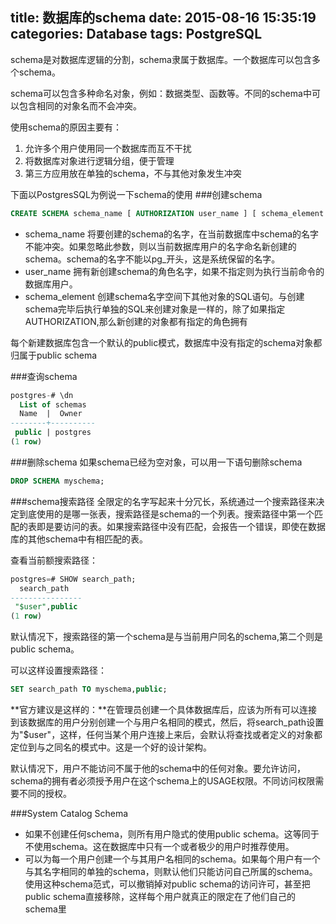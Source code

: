 title: 数据库的schema
date: 2015-08-16 15:35:19
categories: Database
tags: PostgreSQL
---
schema是对数据库逻辑的分割，schema隶属于数据库。一个数据库可以包含多个schema。

schema可以包含多种命名对象，例如：数据类型、函数等。不同的schema中可以包含相同的对象名而不会冲突。

使用schema的原因主要有：
1. 允许多个用户使用同一个数据库而互不干扰
2. 将数据库对象进行逻辑分组，便于管理
3. 第三方应用放在单独的schema，不与其他对象发生冲突

下面以PostgresSQL为例说一下schema的使用
###创建schema
```sql
CREATE SCHEMA schema_name [ AUTHORIZATION user_name ] [ schema_element [ ... ] ]

```

*  schema_name 
	将要创建的schema的名字，在当前数据库中schema的名字不能冲突。如果忽略此参数，则以当前数据库用户的名字命名新创建的schema。schema的名字不能以pg_开头，这是系统保留的名字。
*  user_name
	拥有新创建schema的角色名字，如果不指定则为执行当前命令的数据库用户。
*  schema_element
	创建schema名字空间下其他对象的SQL语句。与创建schema完毕后执行单独的SQL来创建对象是一样的，除了如果指定AUTHORIZATION,那么新创建的对象都有指定的角色拥有

每个新建数据库包含一个默认的public模式，数据库中没有指定的schema对象都归属于public schema

###查询schema
```sql
postgres-# \dn
  List of schemas
  Name  |  Owner   
--------+----------
 public | postgres
(1 row)

```

###删除schema
如果schema已经为空对象，可以用一下语句删除schema
```sql
DROP SCHEMA myschema;
```
###schema搜索路径
全限定的名字写起来十分冗长，系统通过一个搜索路径来决定到底使用的是哪一张表，搜索路径是schema的一个列表。搜索路径中第一个匹配的表即是要访问的表。如果搜索路径中没有匹配，会报告一个错误，即使在数据库的其他schema中有相匹配的表。

查看当前额搜索路径：
```sql
postgres=# SHOW search_path;
  search_path   
----------------
 "$user",public
(1 row)

```
默认情况下，搜索路径的第一个schema是与当前用户同名的schema,第二个则是public schema。

可以这样设置搜索路径：
```sql
SET search_path TO myschema,public;
```
**官方建议是这样的：**在管理员创建一个具体数据库后，应该为所有可以连接到该数据库的用户分别创建一个与用户名相同的模式，然后，将search_path设置为"$user"，这样，任何当某个用户连接上来后，会默认将查找或者定义的对象都定位到与之同名的模式中。这是一个好的设计架构。

默认情况下，用户不能访问不属于他的schema中的任何对象。要允许访问，schema的拥有者必须授予用户在这个schema上的USAGE权限。不同访问权限需要不同的授权。

###System Catalog Schema
*  如果不创建任何schema，则所有用户隐式的使用public schema。这等同于不使用schema。这在数据库中只有一个或者极少的用户时推荐使用。
*  可以为每一个用户创建一个与其用户名相同的schema。如果每个用户有一个与其名字相同的单独的schema，则默认他们只能访问自己所属的schema。使用这种schema范式，可以撤销掉对public schema的访问许可，甚至把public schema直接移除，这样每个用户就真正的限定在了他们自己的schema里